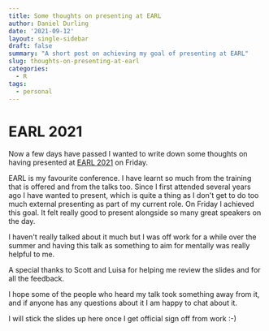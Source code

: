 ```yaml
---
title: Some thoughts on presenting at EARL
author: Daniel Durling
date: '2021-09-12'
layout: single-sidebar
draft: false
summary: "A short post on achieving my goal of presenting at EARL"
slug: thoughts-on-presenting-at-earl
categories:
  - R
tags:
  - personal
---
```


# EARL 2021

Now a few days have passed I wanted to write down some thoughts on having presented at [EARL 2021](https://www.bigmarker.com/series/earl-conference/series_summit) on Friday. 

EARL is my favourite conference. I have learnt so much from the training that is offered and from the talks too. Since I first attended several years ago I have wanted to present, which is quite a thing as I don't get to do too much external presenting as part of my current role.  On Friday I achieved this goal. It felt really good to present alongside so many great speakers on the day. 

I haven't really talked about it much but I was off work for a while over the summer and having this talk as something to aim for mentally was really helpful to me. 

A special thanks to Scott and Luisa for helping me review the slides and for all the feedback.

I hope some of the people who heard my talk took something away from it, and if anyone has any questions about it I am happy to chat about it.

I will stick the slides up here once I get official sign off from work :-)







